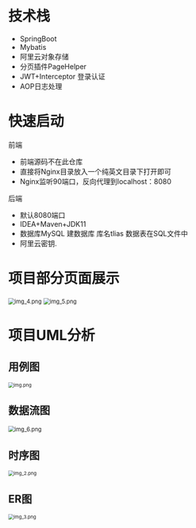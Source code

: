 # 技术栈

- SpringBoot
- Mybatis
- 阿里云对象存储
- 分页插件PageHelper 
- JWT+Interceptor 登录认证
- AOP日志处理

# 快速启动

前端

- 前端源码不在此仓库
- 直接将Nginx目录放入一个纯英文目录下打开即可
- Nginx监听90端口，反向代理到localhost：8080

后端

- 默认8080端口
- IDEA+Maven+JDK11
- 数据库MySQL 建数据库 库名tlias 数据表在SQL文件中
- 阿里云密钥. 

# 项目部分页面展示
 <img src="assets/img_4.png" alt="img_4.png" style="zoom:80%;" />

<img src="assets/img_5.png" alt="img_5.png" style="zoom:80%;" />

# 项目UML分析

## 用例图
 <img src="assets/img.png" alt="img.png" style="zoom:67%;" />

## 数据流图
 <img src="assets/img_6.png" alt="img_6.png" style="zoom:80%;" />

## 时序图
  <img src="assets/img_2.png" alt="img_2.png" style="zoom: 67%;" />

## ER图
 <img src="assets/img_3.png" alt="img_3.png" style="zoom:67%;" />